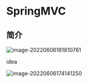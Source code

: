 # SpringMVC

## 简介



![image-20220606161810761](\picture\image-20220606161810761.png)



idea

![image-20220606174141250](E:\myCode\my-study\Markdown\picture\image-20220606174141250.png)